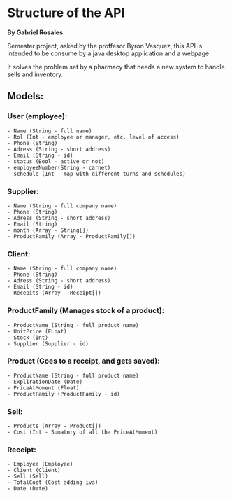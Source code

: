 # Structure of the API

**By Gabriel Rosales**

Semester project, asked by the proffesor Byron Vasquez, this API is intended to be consume by a java desktop application and a webpage

It solves the problem set by a pharmacy that needs a new system to handle sells and inventory.

## Models:

### User (employee):
    - Name (String - full name)
    - Rol (Int - employee or manager, etc, level of access)
    - Phone (String)
    - Adress (String - short address)
    - Email (String - id)
    - status (Bool - active or not)
    - employeeNumber(String - carnet)
    - schedule (Int - map with different turns and schedules)

### Supplier:
    - Name (String - full company name)
    - Phone (String)
    - Adress (String - short address)
    - Email (String)
    - month (Array - String[])
    - ProductFamily (Array - ProductFamily[])

### Client:
    - Name (String - full company name)
    - Phone (String)
    - Adress (String - short address)
    - Email (String - id)
    - Recepits (Array - Receipt[])

### ProductFamily (Manages stock of a product):
    - ProductName (String - full product name)
    - UnitPrice (FLoat)
    - Stock (Int)
    - Supplier (Supplier - id)

### Product (Goes to a receipt, and gets saved):
    - ProductName (String - full product name)
    - ExplirationDate (Date)
    - PriceAtMoment (Float)
    - ProductFamily (ProductFamily - id)

### Sell:
    - Products (Array - Product[])
    - Cost (Int - Sumatory of all the PriceAtMoment)

### Receipt:
    - Employee (Employee)
    - Client (Client)
    - Sell (Sell)
    - TotalCost (Cost adding iva)
    - Date (Date)


